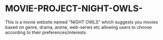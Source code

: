# MOVIE-PROJECT-NIGHT-OWLS-
This is a movie website named "NIGHT OWLS" which suggests you movies based on genre, drama, anime, web-series etc allowing users to choose according to their preferences/interests. 
